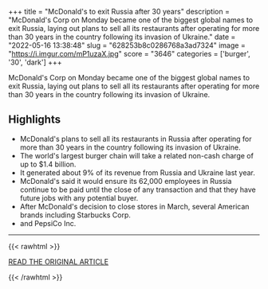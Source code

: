 +++
title = "McDonald's to exit Russia after 30 years"
description = "McDonald's Corp on Monday became one of the biggest global names to exit Russia, laying out plans to sell all its restaurants after operating for more than 30 years in the country following its invasion of Ukraine."
date = "2022-05-16 13:38:48"
slug = "628253b8c0286768a3ad7324"
image = "https://i.imgur.com/mP1uzaX.jpg"
score = "3646"
categories = ['burger', '30', 'dark']
+++

McDonald's Corp on Monday became one of the biggest global names to exit Russia, laying out plans to sell all its restaurants after operating for more than 30 years in the country following its invasion of Ukraine.

## Highlights

- McDonald's plans to sell all its restaurants in Russia after operating for more than 30 years in the country following its invasion of Ukraine.
- The world's largest burger chain will take a related non-cash charge of up to $1.4 billion.
- It generated about 9% of its revenue from Russia and Ukraine last year.
- McDonald's said it would ensure its 62,000 employees in Russia continue to be paid until the close of any transaction and that they have future jobs with any potential buyer.
- After McDonald's decision to close stores in March, several American brands including Starbucks Corp.
- and PepsiCo Inc.

---

{{< rawhtml >}}
  <p class="article-category">
    <a target="_blank" href="https://www.reuters.com/business/mcdonalds-exit-russia-after-30-years-2022-05-16/">READ THE ORIGINAL ARTICLE</a>
  </p>
{{< /rawhtml >}}
